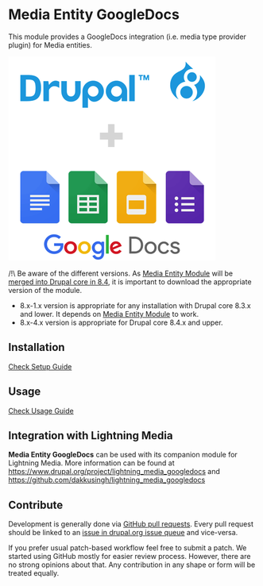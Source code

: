 # Media Entity GoogleDocs
This module provides a GoogleDocs integration (i.e. media type
provider plugin) for Media entities.

![media-entity-googledocs](_documentation/images/googledocs-media.jpg)

/!\ Be aware of the different versions. As [Media Entity Module](https://www.drupal.org/project/media_entity) will be [merged into Drupal core in 8.4](https://www.drupal.org/node/2863992), it is important to download the appropriate version of the module.
- 8.x-1.x version is appropriate for any installation with Drupal core 8.3.x and lower. It depends on [Media Entity Module](https://www.drupal.org/project/media_entity) to work.
- 8.x-4.x version is appropriate for Drupal core 8.4.x and upper.

## Installation
[Check Setup Guide](_documentation/SETUP.md)

## Usage
[Check Usage Guide](_documentation/USAGE.md)

## Integration with Lightning Media
**Media Entity GoogleDocs** can be used with its companion module for Lightning Media. More information can be found at https://www.drupal.org/project/lightning_media_googledocs and https://github.com/dakkusingh/lightning_media_googledocs

## Contribute
Development is generally done via [GitHub pull requests](https://github.com/dakkusingh/media_entity_googledocs/pulls).
Every pull request should be linked to an [issue in drupal.org issue queue](https://www.drupal.org/project/issues/media_entity_googledocs) and vice-versa.

If you prefer usual patch-based workflow feel free to submit a patch. We started
using GitHub mostly for easier review process. However, there are no strong opinions
about that. Any contribution in any shape or form will be treated equally.
